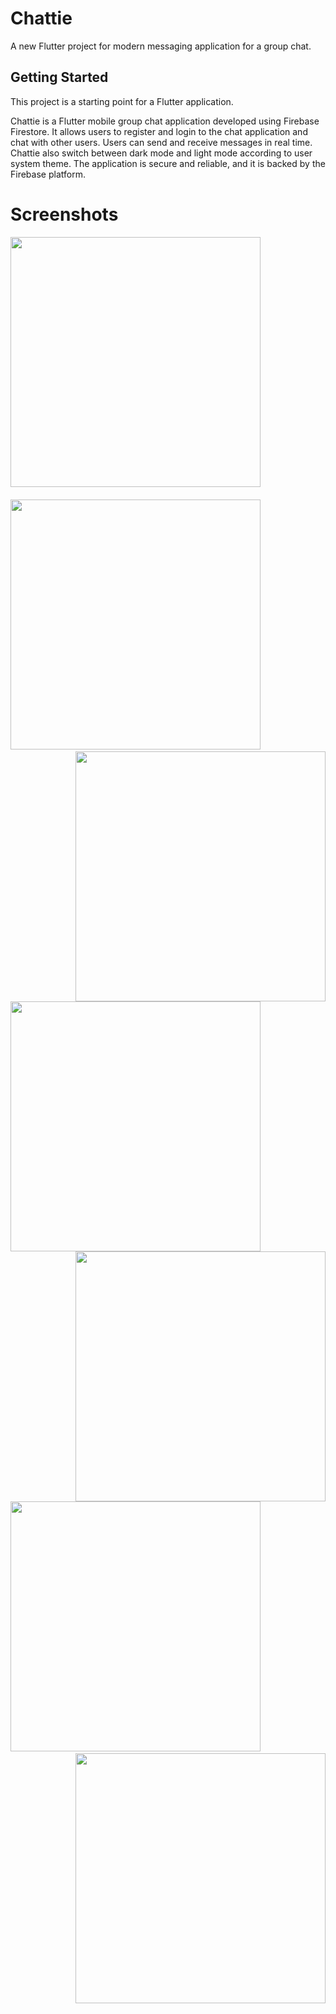 # Chattie

A new Flutter project for modern messaging application for a group chat.

## Getting Started

This project is a starting point for a Flutter application.

Chattie is a Flutter mobile group chat application developed using Firebase Firestore. It allows users to register and login to the chat application and chat with other users. Users can send and receive messages in real time. Chattie also switch between dark mode and light mode according to user system theme. The application is secure and reliable, and it is backed by the Firebase platform.


# Screenshots
<img src="https://github.com/chaniru-puldith/EzyQuizzy-flutter-app/assets/131237062/92dfae87-2281-4afe-bfa6-97219d6cfc39" width="400px">&nbsp;&nbsp;<br><br>
<img src="https://github.com/chaniru-puldith/EzyQuizzy-flutter-app/assets/131237062/173f17be-9b31-4209-b405-270426b4fb20" width="400px">
<img src="https://github.com/chaniru-puldith/EzyQuizzy-flutter-app/assets/131237062/c66f001e-bfde-49ea-971f-eed43b69fbaf" width="400px" align="right">&nbsp;&nbsp;<br><br>
<img src="https://github.com/chaniru-puldith/EzyQuizzy-flutter-app/assets/131237062/139d5316-3c5f-44f6-9166-486a18ebbfdc" width="400px">
<img src="https://github.com/chaniru-puldith/EzyQuizzy-flutter-app/assets/131237062/23872807-4a91-47b7-83ae-36db736966f0" width="400px" align="right">
<img src="https://github.com/chaniru-puldith/EzyQuizzy-flutter-app/assets/131237062/6e7fb26a-d27d-4b91-a943-87253d416baf" width="400px">
<img src="https://github.com/chaniru-puldith/EzyQuizzy-flutter-app/assets/131237062/d3c0c6e3-48e6-44d4-9b3a-e495a999796c" width="400px" align="right">&nbsp;&nbsp;<br><br>

